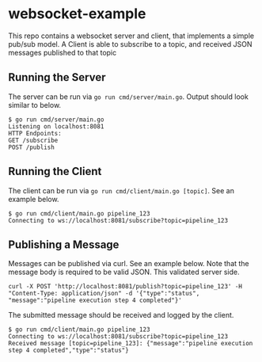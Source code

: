 # websocket-example
This repo contains a websocket server and client, that implements a simple pub/sub model. A Client is able to subscribe to a topic, and received JSON messages published to that topic

## Running the Server

The server can be run via `go run cmd/server/main.go`. Output should look similar to below.

```
$ go run cmd/server/main.go 
Listening on localhost:8081
HTTP Endpoints:
GET /subscribe
POST /publish
```

## Running the Client

The client can be run via `go run cmd/client/main.go [topic]`. See an example below.

```
$ go run cmd/client/main.go pipeline_123
Connecting to ws://localhost:8081/subscribe?topic=pipeline_123
```

## Publishing a Message

Messages can be published via curl. See an example below. Note that the message body is required to be valid JSON. This validated server side.

```
curl -X POST 'http://localhost:8081/publish?topic=pipeline_123' -H "Content-Type: application/json" -d '{"type":"status", "message":"pipeline execution step 4 completed"}'
```

The submitted message should be received and logged by the client.

```
$ go run cmd/client/main.go pipeline_123
Connecting to ws://localhost:8081/subscribe?topic=pipeline_123
Received message [topic=pipeline_123]: {"message":"pipeline execution step 4 completed","type":"status"}
```